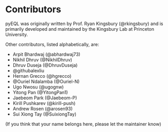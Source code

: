 # Contributors

pyEQL was originally written by Prof. Ryan Kingsbury (@rkingsbury) and is primarily
developed and maintained by the Kingsbury Lab at Princeton University.

Other contributors, listed alphabetically, are:

- Arpit Bhardwaj (@abhardwaj73)
- Nikhil Dhruv (@NikhilDhruv)
- Dhruv Duseja (@DhruvDuseja)
- @githubalexliu
- Hernan Grecco (@hgrecco)
- @Ouriel Ndalamba (@Ouriel-N)
- Ugo Nwosu (@ugognw)
- Yitong Pan (@YitongPan1)
- Jaebeom Park (@Jaebeom-P)
- Kirill Pushkarev (@kirill-push)
- Andrew Rosen (@arosen93)
- Sui Xiong Tay (@SuixiongTay)

(If you think that your name belongs here, please let the maintainer know)
